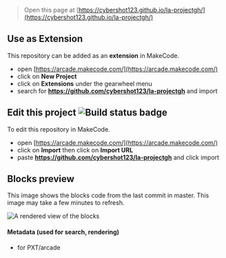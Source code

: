  


> Open this page at [https://cybershot123.github.io/la-projectgh/](https://cybershot123.github.io/la-projectgh/)

## Use as Extension

This repository can be added as an **extension** in MakeCode.

* open [https://arcade.makecode.com/](https://arcade.makecode.com/)
* click on **New Project**
* click on **Extensions** under the gearwheel menu
* search for **https://github.com/cybershot123/la-projectgh** and import

## Edit this project ![Build status badge](https://github.com/cybershot123/la-projectgh/workflows/MakeCode/badge.svg)

To edit this repository in MakeCode.

* open [https://arcade.makecode.com/](https://arcade.makecode.com/)
* click on **Import** then click on **Import URL**
* paste **https://github.com/cybershot123/la-projectgh** and click import

## Blocks preview

This image shows the blocks code from the last commit in master.
This image may take a few minutes to refresh.

![A rendered view of the blocks](https://github.com/cybershot123/la-projectgh/raw/master/.github/makecode/blocks.png)

#### Metadata (used for search, rendering)

* for PXT/arcade
<script src="https://makecode.com/gh-pages-embed.js"></script><script>makeCodeRender("{{ site.makecode.home_url }}", "{{ site.github.owner_name }}/{{ site.github.repository_name }}");</script>
